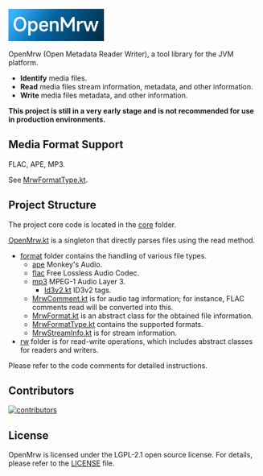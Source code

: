 ![OpenMrw](res/openmrw.png)

OpenMrw (Open Metadata Reader Writer), a tool library for the JVM platform.

- **Identify** media files.
- **Read** media files stream information, metadata, and other information.
- **Write** media files metadata, and other information.

**This project is still in a very early stage and is not recommended for use in production
environments.**

## Media Format Support

FLAC, APE, MP3.

See [MrwFormatType.kt](core/src/main/kotlin/com/xuncorp/openmrw/core/format/MrwFormatType.kt).

## Project Structure

The project core code is located in the [core](core/src/main/kotlin/com/xuncorp/openmrw/core)
folder.

[OpenMrw.kt](core/src/main/kotlin/com/xuncorp/openmrw/core/OpenMrw.kt) is a singleton that directly
parses files using the read method.

- [format](core/src/main/kotlin/com/xuncorp/openmrw/core/format) folder contains the handling of
  various file types.
    - [ape](core/src/main/kotlin/com/xuncorp/openmrw/core/format/ape) Monkey's Audio.
    - [flac](core/src/main/kotlin/com/xuncorp/openmrw/core/format/flac) Free Lossless Audio Codec.
    - [mp3](core/src/main/kotlin/com/xuncorp/openmrw/core/format/mp3) MPEG-1 Audio Layer 3.
      - [Id3v2.kt](core/src/main/kotlin/com/xuncorp/openmrw/core/format/mp3/Id3v2.kt) ID3v2 tags.
    - [MrwComment.kt](core/src/main/kotlin/com/xuncorp/openmrw/core/format/MrwComment.kt) is for
      audio tag information; for instance, FLAC comments read will be converted into this.
    - [MrwFormat.kt](core/src/main/kotlin/com/xuncorp/openmrw/core/format/MrwFormat.kt) is an
      abstract class for the obtained file information.
    - [MrwFormatType.kt](core/src/main/kotlin/com/xuncorp/openmrw/core/format/MrwFormatType.kt)
      contains the supported formats.
    - [MrwStreamInfo.kt](core/src/main/kotlin/com/xuncorp/openmrw/core/format/MrwStreamInfo.kt) is
      for stream information.
- [rw](core/src/main/kotlin/com/xuncorp/openmrw/core/rw) folder is for read-write operations, which
  includes abstract classes for readers and writers.

Please refer to the code comments for detailed instructions.

## Contributors

<a href="https://github.com/xuncorp/openmrw/graphs/contributors">
    <img src="https://contrib.rocks/image?repo=xuncorp/openmrw&columns=12" alt="contributors"/>
</a>

## License

OpenMrw is licensed under the LGPL-2.1 open source license. For details, please refer to
the [LICENSE](LICENSE) file.